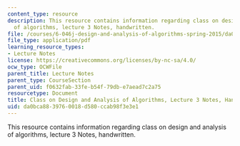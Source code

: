 ```yaml
---
content_type: resource
description: This resource contains information regarding class on design and analysis
  of algorithms, lecture 3 Notes, handwritten.
file: /courses/6-046j-design-and-analysis-of-algorithms-spring-2015/da0bca8839760018d580ccab98f3e3e1_MIT6_046JS15_writtenlec3.pdf
file_type: application/pdf
learning_resource_types:
- Lecture Notes
license: https://creativecommons.org/licenses/by-nc-sa/4.0/
ocw_type: OCWFile
parent_title: Lecture Notes
parent_type: CourseSection
parent_uid: f0632fab-33fe-b54f-79db-e7aead7c2a75
resourcetype: Document
title: Class on Design and Analysis of Algorithms, Lecture 3 Notes, Handwritten
uid: da0bca88-3976-0018-d580-ccab98f3e3e1
---
```

This resource contains information regarding class on design and analysis of algorithms, lecture 3 Notes, handwritten.